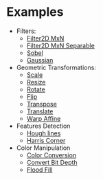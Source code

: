 # Examples

* Filters:
    * [Filter2D MxN](/Filter2D)
    * [Filter2D MxN Separable](/SepFilter2D)
    * [Sobel](/Sobel)
    * [Gaussian](/Gaussian)
* Geometric Transformations:
    * [Scale](/Scale)
    * [Resize](/Resize)
    * [Rotate](/Rotate)
    * [Flip](/Flip)
    * [Transpose](/Transpose)
    * [Translate](/Translate)
    * [Warp Affine](/WarpAffine)
* Features Detection
    * [Hough lines](/HoughLines)
    * [Harris Corner](/HarrisCorner)
* Color Manipulation
    * [Color Conversion](/ColorConvert)
    * [Convert Bit Depth](/ConvertBitDepth)
    * [Flood Fill](/FloodFill)
    


